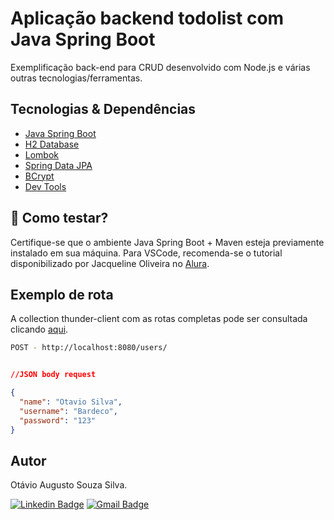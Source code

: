 # Aplicação backend todolist com Java Spring Boot
Exemplificação back-end para CRUD desenvolvido com Node.js e várias outras tecnologias/ferramentas.


## Tecnologias & Dependências
- [Java Spring Boot](https://spring.io/projects/spring-boot)
- [H2 Database](https://www.h2database.com/html/main.html)
- [Lombok](https://projectlombok.org/)
- [Spring Data JPA](https://docs.spring.io/spring-data/jpa/docs/current/reference/html/)
- [BCrypt](https://javadoc.io/doc/at.favre.lib/bcrypt/latest/index.html)
- [Dev Tools](https://docs.spring.io/spring-boot/docs/1.5.16.RELEASE/reference/html/using-boot-devtools.html)

## 🚀 Como testar?
Certifique-se que o ambiente Java Spring Boot + Maven esteja previamente instalado em sua máquina. Para VSCode, recomenda-se o tutorial disponibilizado por Jacqueline Oliveira no <a href="https://www.alura.com.br/artigos/desenvolvendo-aplicacoes-java-vs-code">Alura</a>.

## Exemplo de rota

A collection thunder-client com as rotas completas pode ser consultada clicando <a href="./thunder-collection_todolis.json">aqui</a>.

~~~ bash
POST - http://localhost:8080/users/
~~~

~~~ json

//JSON body request

{
  "name": "Otavio Silva",
  "username": "Bardeco",
  "password": "123"
}
~~~


## Autor
Otávio Augusto Souza Silva.


[![Linkedin Badge](https://img.shields.io/badge/-LinkedIn-blue?style=flat-square&logo=Linkedin&logoColor=white&link=https://www.linkedin.com/in/otaviosilva22/)](https://www.linkedin.com/in/otaviosilva22/)
[![Gmail Badge](https://img.shields.io/badge/-Gmail-c14438?style=flat-square&logo=Gmail&logoColor=white&link=mailto:otavio.ssilva22@gmail.com)](mailto:otavio.ssilva22@gmail.com)